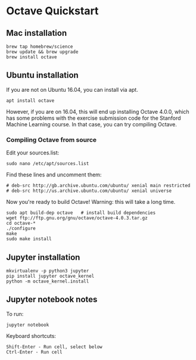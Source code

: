 # Octave Quickstart

## Mac installation

```
brew tap homebrew/science
brew update && brew upgrade
brew install octave
```

## Ubuntu installation

If you are not on Ubuntu 16.04, you can install via apt.

```
apt install octave
```

However, if you are on 16.04, this will end up installing Octave 4.0.0, which has some problems with the exercise submission code for the Stanford Machine Learning course. In that case, you can try compiling Octave.

### Compiling Octave from source

Edit your sources.list:

```
sudo nano /etc/apt/sources.list
```

Find these lines and uncomment them:

```
# deb-src http://gb.archive.ubuntu.com/ubuntu/ xenial main restricted
# deb-src http://us.archive.ubuntu.com/ubuntu/ xenial universe
```

Now you're ready to build Octave! Warning: this will take a long time.

```
sudo apt build-dep octave   # install build dependencies
wget ftp://ftp.gnu.org/gnu/octave/octave-4.0.3.tar.gz
cd octave-*
./configure
make
sudo make install
```

## Jupyter installation

```
mkvirtualenv -p python3 jupyter
pip install jupyter octave_kernel
python -m octave_kernel.install
```

## Jupyter notebook notes

To run:

```
jupyter notebook
```

Keyboard shortcuts:

```
Shift-Enter - Run cell, select below
Ctrl-Enter - Run cell
```
